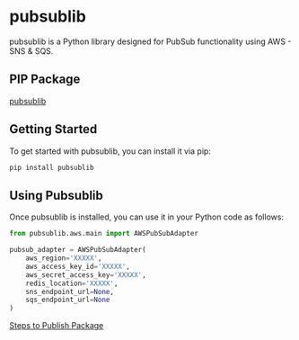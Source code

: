 # pubsublib

pubsublib is a Python library designed for PubSub functionality using AWS - SNS & SQS.

## PIP Package
[pubsublib](https://pypi.org/project/pubsublib/)

## Getting Started
To get started with pubsublib, you can install it via pip:

```bash
pip install pubsublib
```

## Using Pubsublib
Once pubsublib is installed, you can use it in your Python code as follows:

```python
from pubsublib.aws.main import AWSPubSubAdapter

pubsub_adapter = AWSPubSubAdapter(
    aws_region='XXXXX',
    aws_access_key_id='XXXXX',
    aws_secret_access_key='XXXXX',
    redis_location='XXXXX',
    sns_endpoint_url=None,
    sqs_endpoint_url=None
)
```

[Steps to Publish Package](https://github.com/Orange-Health/pubsublib-python/wiki/PyPI-%7C-Publish-Package#steps-to-publish-the-pubsublib-package-on-pypi)

